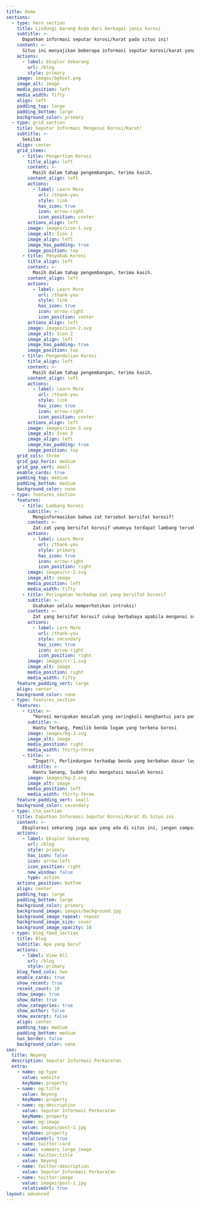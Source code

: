 ```yaml
---
title: Home
sections:
  - type: hero_section
    title: Lindungi barang Anda dari berbagai jenis korosi
    subtitle: >-
      Dapatkan informasi seputar korosi/karat pada situs ini!
    content: >-
      Situs ini menyajikan beberapa informasi seputar korosi/karat yang dapat Anda jadikan sebagai informasi tambahan. Mulai dari pengertian korosi, penyebab korosi, sampai pengendalian korosi. Semuanya bisa Anda dapatkan secara gratis! Selamat bereksplorasi :)
    actions:
      - label: Eksplor Sekarang
        url: /blog
        style: primary
    image: images/bghost.png
    image_alt: image
    media_position: left
    media_width: fifty
    align: left
    padding_top: large
    padding_bottom: large
    background_color: primary
  - type: grid_section
    title: Seputar Informasi Mengenai Korosi/Karat!
    subtitle: >-
      Sekilas
    align: center
    grid_items:
      - title: Pengertian Korosi
        title_align: left
        content: >-
          Masih dalam tahap pengembangan, terima kasih.
        content_align: left
        actions:
          - label: Learn More
            url: /thank-you
            style: link
            has_icon: true
            icon: arrow-right
            icon_position: center
        actions_align: left
        image: images/icon-1.svg
        image_alt: Icon 1
        image_align: left
        image_has_padding: true
        image_position: top
      - title: Penyebab Korosi
        title_align: left
        content: >-
          Masih dalam tahap pengembangan, terima kasih.
        content_align: left
        actions:
          - label: Learn More
            url: /thank-you
            style: link
            has_icon: true
            icon: arrow-right
            icon_position: center
        actions_align: left
        image: images/icon-2.svg
        image_alt: Icon 2
        image_align: left
        image_has_padding: true
        image_position: top
      - title: Pengendalian Korosi
        title_align: left
        content: >-
          Masih dalam tahap pengembangan, terima kasih.
        content_align: left
        actions:
          - label: Learn More
            url: /thank-you
            style: link
            has_icon: true
            icon: arrow-right
            icon_position: center
        actions_align: left
        image: images/icon-3.svg
        image_alt: Icon 3
        image_align: left
        image_has_padding: true
        image_position: top
    grid_cols: three
    grid_gap_horiz: medium
    grid_gap_vert: small
    enable_cards: true
    padding_top: medium
    padding_bottom: medium
    background_color: none
  - type: features_section
    features:
      - title: Lambang Korosi
        subtitle: >-
          Menginformasikan bahwa zat tersebut bersifat korosif!
        content: >-
          Zat-zat yang bersifat korosif umumnya terdapat lambang tersebut. Ketika kita akan menggunakan zat tersebut, usahakan selalu menggunakan alat pelindung yang sesuai intruksi. 
        actions:
          - label: Learn More
            url: /thank-you
            style: primary
            has_icon: true
            icon: arrow-right
            icon_position: right
        image: images/cr-2.svg
        image_alt: image
        media_position: left
        media_width: fifty
      - title: Peringatan terhadap zat yang bersifat korosif
        subtitle: >-
          Usahakan selalu memperhatikan intruksi!
        content: >-
          Zat yang bersifat korosif cukup berbahaya apabila mengenai suatu benda yang tidak tahan korosi. Selain itu juga berbahaya apabila mengenai kulit manusia secara langsung. Maka dari itu gunakanlah alat pelindung ketika berinteraksi dengan zat tersebut.
        actions:
          - label: Lern More
            url: /thank-you
            style: secondary
            has_icon: true
            icon: arrow-right
            icon_position: right
        image: images/cr-1.svg
        image_alt: image
        media_position: right
        media_width: fifty
    feature_padding_vert: large
    align: center
    background_color: none
  - type: features_section
    features:
      - title: >-
          “Korosi merupakan masalah yang seringkali menghantui para pemilik benda yang terbuat dari logam. Logam termasuk material yang sangat rentan terserang oleh berbagai jenis korosi.”
        subtitle: >-
          Hantu Terbang, Pemilik benda logam yang terkena korosi
        image: images/bg-1.svg
        image_alt: image
        media_position: right
        media_width: thirty-three
      - title: >-
          “Ingat!!, Perlindungan terhadap benda yang berbahan dasar logam terhadap korosi sangat penting dilakukan. Ada beragam cara yang dapat dilakukan untuk menanggulangi masalah korosi.”
        subtitle: >-
          Hantu Senang, Sudah tahu mengatasi masalah korosi
        image: images/bg-2.svg
        image_alt: image
        media_position: left
        media_width: thirty-three
    feature_padding_vert: small
    background_color: secondary
  - type: cta_section
    title: Dapatkan Informasi Seputar Korosi/Karat di Situs ini
    content: >-
      Eksplorasi sekarang juga apa yang ada di situs ini, jangan sampai terlewat. Kami harap Anda menyukainya. Semoga hari mu menyenangkan!
    actions:
      - label: Eksplor Sekarang
        url: /blog
        style: primary
        has_icon: false
        icon: arrow-left
        icon_position: right
        new_window: false
        type: action
    actions_position: bottom
    align: center
    padding_top: large
    padding_bottom: large
    background_color: primary
    background_image: images/background.jpg
    background_image_repeat: repeat
    background_image_size: cover
    background_image_opacity: 10
  - type: blog_feed_section
    title: Blog
    subtitle: Apa yang baru?
    actions:
      - label: View All
        url: /blog
        style: primary
    blog_feed_cols: two
    enable_cards: true
    show_recent: true
    recent_count: 10
    show_image: true
    show_date: true
    show_categories: true
    show_author: false
    show_excerpt: false
    align: center
    padding_top: medium
    padding_bottom: medium
    has_border: false
    background_color: none
seo:
  title: Neyeng
  description: Seputar Informasi Perkaratan
  extra:
    - name: og:type
      value: website
      keyName: property
    - name: og:title
      value: Neyeng
      keyName: property
    - name: og:description
      value: Seputar Informasi Perkaratan
      keyName: property
    - name: og:image
      value: images/post-1.jpg
      keyName: property
      relativeUrl: true
    - name: twitter:card
      value: summary_large_image
    - name: twitter:title
      value: Neyeng
    - name: twitter:description
      value: Seputar Informasi Perkaratan
    - name: twitter:image
      value: images/post-1.jpg
      relativeUrl: true
layout: advanced
---
```

